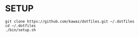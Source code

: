 # SETUP
    git clone https://github.com/kawaz/dotfiles.git ~/.dotfiles
    cd ~/.dotfiles
    ./bin/setup.sh
